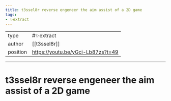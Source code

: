 ```yaml
---
title: t3ssel8r reverse engeneer the aim assist of a 2D game
tags:
- ✨extract
---
```



<table>
<tr>
<td> type </td>
<td> #✨extract </td>
</tr>
<tr>
<td> author </td>
<td> [[t3ssel8r]] </td>
</tr>
<tr>
<td> position </td>
<td> <a href="https://youtu.be/yGci-Lb87zs?t=49">https://youtu.be/yGci-Lb87zs?t=49</a> </td>
</tr>
</table>


---

# t3ssel8r reverse engeneer the aim assist of a 2D game

